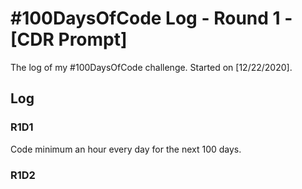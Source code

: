 # #100DaysOfCode Log - Round 1 - [CDR Prompt]

The log of my #100DaysOfCode challenge. Started on [12/22/2020].

## Log

### R1D1 
Code minimum an hour every day for the next 100 days.

### R1D2
